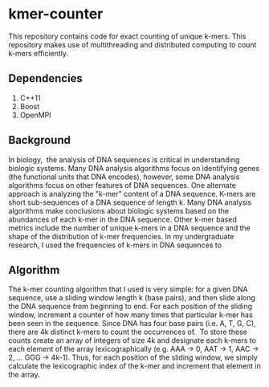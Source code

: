 # kmer-counter
This repository contains code for exact counting of unique k-mers.
This repository makes use of multithreading and distributed computing
to count k-mers efficiently.

## Dependencies
1. C++11
2. Boost
3. OpenMPI


## Background
In biology,  the analysis of DNA sequences is critical in understanding biologic systems. Many DNA analysis algorithms focus on identifying genes (the functional units that DNA encodes), however, some DNA analysis algorithms focus on other features of DNA sequences. One alternate approach is analyzing the "k-mer" content of a DNA sequence. K-mers are short sub-sequences of a DNA sequence of length k. Many DNA analysis algorithms make conclusions about biologic systems based on the abundances of each k-mer in the DNA sequence. Other k-mer based metrics include the number of unique k-mers in a DNA sequence and the shape of the distribution of k-mer frequencies. In my undergraduate research, I used the frequencies of k-mers in DNA sequences to

## Algorithm
The k-mer counting algorithm that I used is very simple: for a given DNA sequence, use a sliding window length k (base pairs), and then slide along the DNA sequence from beginning to end. For each position of the sliding window, increment a counter of how many times that particular k-mer has been seen in the sequence. Since DNA has four base pairs (i.e. A, T, G, C), there are 4k distinct k-mers to count the occurrences of.  To store these counts create an array of integers of size 4k and designate each k-mers to each element of the array lexicographically (e.g. AAA → 0, AAT → 1, AAC → 2, ... GGG → 4k-1). Thus, for each position of the sliding window, we simply calculate the lexicographic index of the k-mer and increment that element in the array.

